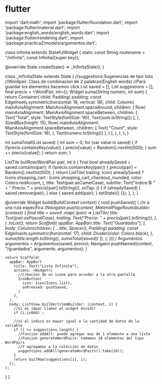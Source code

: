 # flutter
import 'dart:math';
import 'package:flutter/foundation.dart';
import 'package:flutter/material.dart';
import 'package:english_words/english_words.dart';
import 'package:flutter/rendering.dart';
import 'package:practica2/models/argumentos.dart';

class Infinita extends StatefulWidget {
  static const String routename = "/infinita";
  const Infinita({super.key});

  @override
  State<Infinita> createState() => _InfinitaState();
}

class _InfinitaState extends State<Infinita> {
  //suggestions:Sugerencias de tipo lista
  //Wordpair: Class de combinacion de 2 palabras(English words)
  //Para guardar los elementos hacemos click
  List<WordPair> saved = [];
  List<WordPair> suggestions = [];
  final precio = <WordPair, int>{};
  Widget suma(String numero, int sum) {
    return Container(
      child: Padding(
        padding: const EdgeInsets.symmetric(horizontal: 18, vertical: 18),
        child: Column(
          mainAxisAlignment: MainAxisAlignment.spaceAround,
          children: [
            Row(
              mainAxisAlignment: MainAxisAlignment.spaceBetween,
              children: [
                Text("Total", style: TextStyle(fontSize: 16)),
                Text(sum.toString())
              ],
            ),
            SizedBox(height: 15),
            Row(
              mainAxisAlignment: MainAxisAlignment.spaceBetween,
              children: [
                Text(
                  "Count",
                  style: TextStyle(fontSize: 16),
                ),
                Text(numero.toString())
              ],
            )
          ],
        ),
      ),
    );
  }

  int sumaTotall(List<WordPair> saved) {
    int sum = 0;
    for (var value in saved) {
      if (!precio.containsKey(value)) {
        precio[value] = Random().nextInt(500);
      }
      sum += precio[value]!;
    }
    return sum;
  }

  ListTile builRow(WordPair pair, int i) {
    final bool alreadySaved = saved.contains(pair);
    if (!precio.containsKey(pair)) {
      precio[pair] = Random().nextInt(500);
    }
    return ListTile(
      trailing: Icon(
        alreadySaved
            ? Icons.shopping_cart
            : Icons.shopping_cart_checkout_rounded,
        color: Colors.redAccent,
      ),
      title: Text(pair.asCamelCase),
      subtitle: Text("indice:$i " + " Precio: " + precio[pair].toString()),
      onTap: () {
        if (alreadySaved) {
          saved.remove(pair);
        } else {
          saved.add(pair);
        }
        setState(() {});
      },
    );
  }

  @override
  Widget build(BuildContext context) {
    void pushSaved() {
      //ir a una ruta especifica
      /*Navigator.push(context, MaterialPageRoute(builder: (context) {
        final title = saved
            .map(
              (pair) => ListTile(
                title: Text(pair.asPascalCase),
                trailing: Text("Precio: " + precio[pair].toString()),
              ),
            )
            .toList();
        return Scaffold(
          appBar: AppBar(
            title: Text("Guardados"),
          ),
          body: Column(children: [
            ...title,
            Spacer(),
            Padding(
              padding: const EdgeInsets.symmetric(horizontal: 17),
              child: Divider(color: Colors.black),
            ),
            suma(title.length.toString(), sumaTotal(saved))
          ]),
        );
      }));*/
      Argumentos argumentos = Argumentos(saved, precio);
      Navigator.pushNamed(context, "/guardados", arguments: argumentos);
    }

    return Scaffold(
      appBar: AppBar(
        title: Text("Lista Infinita"),
        actions: <Widget>[
          //Creacion de un icono para acceder a la otra pantalla
          IconButton(
            icon: Icon(Icons.list),
            onPressed: pushSaved,
          )
        ],
      ),
      body: ListView.builder(itemBuilder: (context, i) {
        //si es impar llamar al widget dividir
        if (i.isOdd) ;

        //si el indice es mayor igual a la cantidad de datos de la variable
        if (i >= suggestions.length) {
          //Funcion addAll: puede agregar mas de 1 elemento a una lista
          //Funcion generateWordPairs: tomamos 10 elementos del tipo WordPairs
          //Y agregamos a la coleccion de datos
          suggestions.addAll(generateWordPairs().take(10));
        }
        return builRow(suggestions[i], i);
      }),
    );
  }
}
